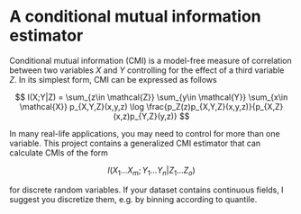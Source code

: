 # A conditional mutual information estimator

Conditional mutual information (CMI) is a model-free measure of correlation between two variables $X$ and $Y$ controlling for the effect of a third variable $Z$. In its simplest form, CMI can be expressed as follows

$$ I(X;Y|Z) = \sum_{z\in \mathcal{Z}} \sum_{y\in \mathcal{Y}} \sum_{x\in \mathcal{X}} p_{X,Y,Z}(x,y,z) \log \frac{p_Z(z)p_{X,Y,Z}(x,y,z)}{p_{X,Z}(x,z)p_{Y,Z}(y,z)} $$

In many real-life applications, you may need to control for more than one variable. This project contains a generalized CMI estimator that can calculate CMIs of the form

$$ I(X_1 \dots X_m;Y_1 \dots Y_n|Z_1 \dots Z_o) $$

for discrete random variables. If your dataset contains continuous fields, I suggest you discretize them, e.g. by binning according to quantile.